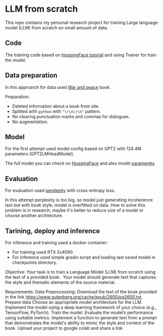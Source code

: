 # LLM from scratch

This repo contains my personal research project for training Large language model (LLM) from scratch on small amount of data.

## Code

The training code based on [HuggingFace tutorial](https://huggingface.co/learn/nlp-course/en/chapter7/6) and using Trainer for train the model.

## Data preparation

In this approarch for data used [War and peace](https://www.gutenberg.org/cache/epub/2600/pg2600.txt) book. 

Preparation:
- Deleted information about a book from site.
- Splitted with `python` with `"\r\n\r\n"` pattern.
- No clearing punctuation marks and commas for dialogues.
- No augmentation.

## Model 

For the first attempt used model config based on GPT2 with 124.4M parameters (GPT2LMHeadModel). 

The full model you can check on [HuggingFace](https://huggingface.co/docs/transformers/v4.40.1/en/model_doc/gpt2#transformers.GPT2LMHeadModel) and also model [paramerets](https://huggingface.co/docs/transformers/v4.40.1/en/model_doc/gpt2#transformers.GPT2Config).

## Evaluation

For evaluation used [perplexity](https://huggingface.co/docs/transformers/perplexity) with cross-entropy loss. 

In this attempt perplexity is too big, so model just generating incoherence text but with book style, model is overfitted on data. How to solve this problem is in research, maybe it's better to reduce size of a model or choose another architecture.

## Tarining, deploy and inference

For inference and training used a docker container:

- For training used RTX 2x4090.
- For inference used simple gradio script and loading last saved model in checkpoints directory.

Objective:
Your task is to train a Language Model (LLM) from scratch using the text of a provided book.  Your model should generate text that captures the style and thematic elements of the source material.

Requirements:
Data Preprocessing:
Download the text of the book provided in the link https://www.gutenberg.org/cache/epub/2600/pg2600.txt.
Prepare data
Choose an appropriate model architecture for the LLM. 
Implement the model using a deep learning framework of your choice (e.g., TensorFlow, PyTorch).
Train the model.
Evaluate the model’s performance using suitable metrics.
Implement a function to generate text from a prompt that demonstrates the model's ability to mimic the style and content of the book.
Upload your project to google colab and share a link